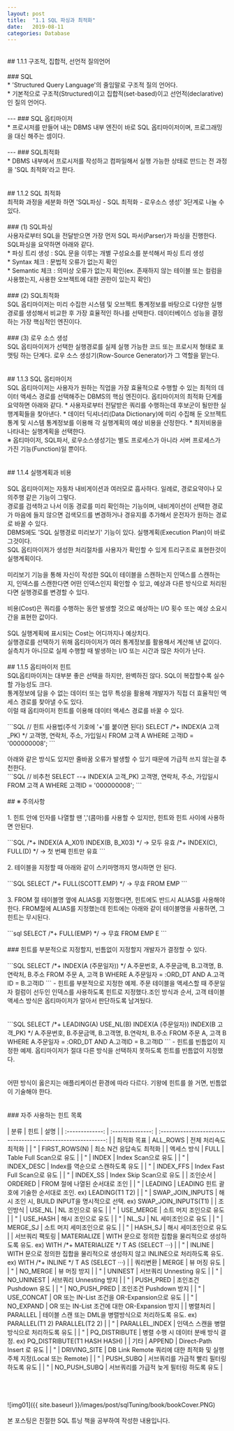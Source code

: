 ```yaml
---
layout: post
title:  "1.1 SQL 파싱과 최적화"
date:   2019-08-11
categories: Database
---
```

<br>
## 1.1.1 구조적, 집합적, 선언적 질의언어<br>
<br>
### SQL<br>
* 'Structured Query Language'의 줄임말로 구조적 질의 언어다.<br>
* 기본적으로 구조적(Structured)이고 집합적(set-based)이고 선언적(declarative)인 질의 언어다.<br>
<br>
---  
### SQL 옵티마이저<br>
* 프로시저를 만들어 내는 DBMS 내부 엔진이 바로 SQL 옵티마이저이며, 프로그래밍을 대신 해주는 셈이다.<br>
<br>
---  
### SQL최적화<br>
* DBMS 내부에서 프로시저를 작성하고 컴파일해서 실행 가능한 상태로 만드는 전 과정을 'SQL 최적화'라고 한다.<br>
<br>
<br>
## 1.1.2 SQL 최적화<br>
최적화 과정을 세분화 하면 'SQL파싱 - SQL 최적화 - 로우소스 생성' 3단계로 나눌 수 있다.<br>
<br>
### (1) SQL파싱<br>
사용자로부터 SQL을 전달받으면 가장 먼저 SQL 파서(Parser)가 파싱을 진행한다. SQL파싱을 요약하면 아래와 같다.<br>
* 파싱 트리 생성 : SQL 문을 이루는 개별 구성요소를 분석해서 파싱 트리 생성<br>
* Syntax 체크 : 문법적 오류가 없는지 확인<br>
* Semantic 체크 : 의미상 오류가 없는지 확인(ex. 존재하지 않는 테이블 또는 컬럼을 사용했는지, 사용한 오브젝트에 대한 권한이 있는지 확인)<br>
<br>
### (2) SQL최적화<br>
SQL 옵티마이저는 미리 수집한 시스템 및 오브젝트 통계정보를 바탕으로 다양한 실행경로를 생성해서 비교한 후 가장 효율적인 하나를 선택한다. 데이터베이스 성능을 결정하는 가장 핵심적인 엔진이다.<br>
<br>
### (3) 로우 소스 생성<br>
SQL 옵티마이저가 선택한 실행경로를 실제 실행 가능한 코드 또는 프로시저 형태로 포맷팅 하는 단계다. 로우 소스 생성기(Row-Source Generator)가 그 역할을 맡는다.<br>
<br>
<br>
## 1.1.3 SQL 옵티마이저<br>
SQL 옵티마이저는 사용자가 원하는 직업을 가장 효율적으로 수행할 수 있는 최적의 데이터 액세스 경로를 선택해주는 DBMS의 핵심 엔진이다. 옵티마이저의 최적화 단계를 요약하면 아래와 같다.
* 사용자로부터 전달받은 쿼리를 수행하는데 후보군이 될만한 실행계획들을 찾아낸다.
* 데이터 딕셔너리(Data Dictionary)에 미리 수집해 둔 오브젝트 통계 및 시스템 통계정보를 이용해 각 실행계획의 예상 비용을 산정한다.
* 최저비용을 나타내는 실행계획을 선택한다.
<br>
※ 옵티마이저, SQL파서, 로우소스생성기는 별도 프로세스가 아니라 서버 프로세스가 가진 기능(Function)일 뿐이다. <br>
<br>
<br>
## 1.1.4 실행계획과 비용<br>
<br>
SQL 옵티마이저는 자동차 내비게이션과 여러모로 흡사하다. 일례로, 경로요약이나 모의주행 같은 기능이 그렇다. <br>
경로를 검색하고 나서 이동 경로를 미리 확인하는 기능이며, 내비게이션이 선택한 경로가 마음에 들지 않으면 검색모드를 변경하거나 경유지를 추가해서 운전자가 원하는 경로로 바꿀 수 있다. 
<br>
DBMS에도 'SQL 실행경로 미리보기' 기능이 있다. 실행계획(Execution Plan)이 바로 그것이다.<br>
SQL 옵티마이저가 생성한 처리절차를 사용자가 확인할 수 있게 트리구조로 표현한것이 실행계획이다.<br>
<br>
미리보기 기능을 통해 자신이 작성한 SQL이 테이블을 스캔하는지 인덱스를 스캔하는지, 인덱스를 스캔한다면 어떤 인덱스인지 확인할 수 있고, 예상과 다른 방식으로 처리된다면 실행경로를 변경할 수 있다.<br>
<br>
비용(Cost)은 쿼리를 수행하는 동안 발생할 것으로 예상하는 I/O 횟수 또는 예상 소요시간을 표현한 값이다.<br>
<br>
SQL 실행계획에 표시되는 Cost는 어디까지나 예상치다.<br>
실행경로를 선택하기 위해 옵티마이저가 여러 통계정보를 활용해서 계산해 낸 값이다. 실측치가 아니므로 실제 수행할 때 발생하는 I/O 또는 시간과 많은 차이가 난다.
<br>
<br>
## 1.1.5 옵티마이저 힌트<br>
SQL옵티마이저는 대부분 좋은 선택을 하지만, 완벽하진 않다. SQL이 복잡할수록 실수할 가능성도 크다.<br>
통계정보에 담을 수 없는 데이터 또는 업무 특성을 활용해 개발자가 직접 더 효율적인 액세스 경로를 찾아낼 수도 있다.<br>
이럴 때 옵티마이저 힌트를 이용해 데이터 액세스 경로를 바꿀 수 있다.<br>
<br>
```SQL
// 힌트 사용법(주석 기호에 '+'를 붙이면 된다)
SELECT 	/*+ INDEX(A 고객_PK) */
		고객명, 연락처, 주소, 가입일시
FROM	고객 A
WHERE	고객ID = '000000008';
```
<br>
<br>
아래와 같은 방식도 있지만 줄바꿈 오류가 발생할 수 있기 때문에 가급적 쓰지 않는걸 추천한다.<br>
```SQL
// 비추천
SELECT 	--+ INDEX(A 고객_PK)
		고객명, 연락처, 주소, 가입일시
FROM	고객 A
WHERE	고객ID = '000000008';
```
<br>
<br>
## ※ 주의사항<br>
<br>
1. 힌트 안에 인자를 나열할 땐 ','(콤마)를 사용할 수 있지만, 힌트와 힌트 사이에 사용하면 안된다.<br>
<br>
```SQL
/*+ INDEX(A A_X01) INDEX(B, B_X03) */	→ 모두 유효
/*+ INDEX(C), FULL(D) */			   → 첫 번째 힌트만 유효
```
<br>
<br>
2. 테이블을 지정할 때 아래와 같이 스키마명까지 명시하면 안 된다.<br>
<br>
```SQL
SELECT 	/*+ FULL(SCOTT.EMP) */  → 무효
FROM 	EMP
```
<br>
<br>
3. FROM 절 테이블명 옆에 ALIAS를 지정했다면, 힌트에도 반드시 ALIAS를 사용해야한다. FROM절에 ALIAS를 지정했는데 힌트에는 아래와 같이 테이블명을 사용하면, 그 힌트는 무시된다.<br>
<br>
```sql
SELECT /*+ FULL(EMP) */	→ 무효 
FROM	EMP E
```
<br>
<br>
### 힌트를 부분적으로 지정할지, 빈틈없이 지정할지 개발자가 결정할 수 있다.<br>
<br>
```SQL
SELECT	/*+ INDEX(A (주문일자)) */
		A.주문번호, A.주문금액, B.고객명, B.연락처, B.주소
FROM	주문 A, 고객 B
WHERE	A.주문일자 = :ORD_DT
AND		A.고객ID = B.고객ID
```
- 힌트를 부분적으로 지정한 예제. 주문 테이블을 액세스할 때 주문일자 컬럼이 선두인 인덱스를 사용하도록 힌트로 지정했다.조인 방식과 순서, 고객 테이블 액세스 방식은 옵티마이저가 알아서 판단하도록 남겨뒀다.<br>
<br>
<br>
```SQL
SELECT 	/*+ LEADING(A) USE_NL(B) INDEX(A (주문일자)) INDEX(B 고객_PK) */
		A.주문번호, B.주문금액, B.고객명, B.연락처, B.주소
FROM	주문 A, 고객 B
WHERE	A.주문일자 = :ORD_DT
AND		A.고객ID = B.고객ID
```
- 힌트를 빈틈없이 지정한 예제. 옵티마이저가 절대 다른 방식을 선택하지 못하도록 힌트를 빈틈없이 지정했다.<br>
<br>
<br>
 어떤 방식이 옳은지는 애플리케이션 환경에 따라 다르다. 기왕에 힌트를 쓸 거면, 빈틈없이 기술해야 한다.<br>
<br>
<br>
### 자주 사용하는 힌트 목록<br>
<br>
|      분류       |       힌트       |                             설명                             |
| :-------------: | :--------------: | :----------------------------------------------------------: |
|   최적화 목표   |     ALL_ROWS     |                     전체 처리속도 최적화                     |
|        "        |  FIRST_ROWS(N)   |                   최소 N건 응답속도 최적화                   |
|   액세스 방식   |       FULL       |                   Table Full Scan으로 유도                   |
|        "        |      INDEX       |                     Index Scan으로 유도                      |
|        "        |    INDEX_DESC    |               Index를 역순으로 스캔하도록 유도               |
|        "        |    INDEX_FFS     |                Index Fast Full Scan으로 유도                 |
|        "        |     INDEX_SS     |                   Index Skip Scan으로 유도                   |
|    조인순서     |     ORDERED      |                FROM 절에 나열된 순서대로 조인                |
|        "        |     LEADING      | LEADING 힌트 괄호에 기술한 순서대로 조인. ex) LEADING(T1 T2) |
|        "        | SWAP_JOIN_INPUTS | 해시 조인 시, BUILD INPUT을 명시적으로 선택. ex) SWAP_JOIN_INPUTS(T1) |
|    조인방식     |      USE_NL      |                       NL 조인으로 유도                       |
|        "        |    USE_MERGE     |                   소트 머지 조인으로 유도                    |
|        "        |     USE_HASH     |                      해시 조인으로 유도                      |
|        "        |      NL_SJ       |                     NL 세미조인으로 유도                     |
|        "        |     MERGE_SJ     |                 소트 머지 세미조인으로 유도                  |
|        "        |     HASH_SJ      |                    해시 세미조인으로 유도                    |
| 서브쿼리 팩토링 |   MATERIALIZE    | WITH 문으로 정의한 집합을 물리적으로 생성하도록 유도. ex) WITH /*+ MATERIALIZE */ T AS (SELECT ···) |
|        "        |      INLINE      | WITH 문으로 정의한 집합을 물리적으로 생성하지 않고 INLINE으로 처리하도록 유도. ex)  WITH /*+ INLINE */ T AS (SELECT ···) |
|    쿼리변환     |      MERGE       |                         뷰 머징 유도                         |
|        "        |     NO_MERGE     |                         뷰 머징 방지                         |
|        "        |     UNINEST      |                   서브쿼리 Unnesting 유도                    |
|        "        |    NO_UNINEST    |                   서브쿼리 Unnesting 방지                    |
|        "        |    PUSH_PRED     |                    조인조건 Pushdown 유도                    |
|        "        |   NO_PUSH_PRED   |                    조인조건 Pushdown 방지                    |
|        "        |    USE_CONCAT    |         OR 또는 IN-List 조건을 OR-Expansion으로 유도         |
|        "        |    NO_EXPAND     |        OR 또는 IN-List 조건에 대한 OR-Expansion 방지         |
|    병렬처리     |     PARALLEL     | 테이블 스캔 또는 DML을 병렬방식으로 처리하도록 유도. ex) PARALLEL(T1 2) PARALLEL(T2 2) |
|        "        |  PARALLEL_INDEX  |          인덱스 스캔을 병렬방식으로 처리하도록 유도          |
|        "        |  PQ_DISTRIBUTE   | 병렬 수행 시 데이터 분배 방식 결정. ex) PQ_DISTRIBUTE(T1 HASH HASH) |
|      기타       |      APPEND      |                  Direct-Path Insert 로 유도                  |
|        "        |   DRIVING_SITE   | DB Link Remote 쿼리에 대한 최적화 및 실행 주체 지정(Local 또는 Remote) |
|        "        |    PUSH_SUBQ     |           서브쿼리를 가급적 빨리 필터링하도록 유도           |
|        "        |   NO_PUSH_SUBQ   |          서브쿼리를 가급적 늦게 필터링 하도록 유도           |
<br>
<br>
<br>
<br>
<br>
![img01]({{ site.baseurl }}/images/post/sqlTuning/book/bookCover.PNG)<br>
<br>
본 포스팅은 친절한 SQL 튜닝 책을 공부하여 작성한 내용입니다.<br>
<br>
<br>
<br>
<br>